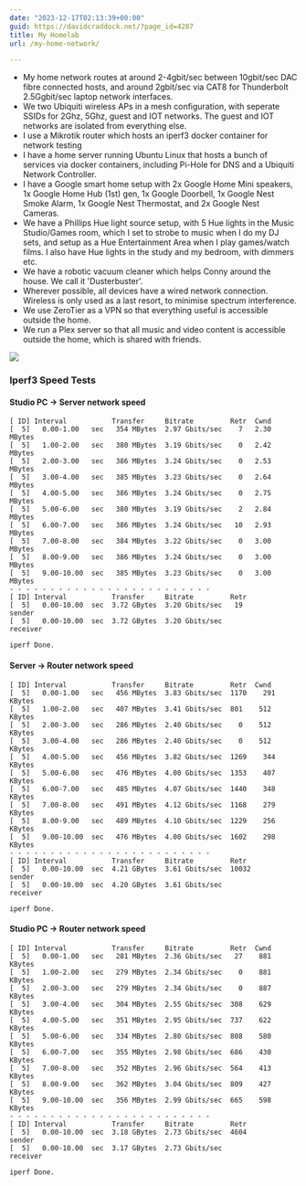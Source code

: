 ```yaml
---
date: "2023-12-17T02:13:39+00:00"
guid: https://davidcraddock.net/?page_id=4287
title: My Homelab
url: /my-home-network/

---
```

- My home network routes at around 2-4gbit/sec between 10gbit/sec DAC fibre connected hosts, and around 2gbit/sec via CAT8 for Thunderbolt 2.5Ggbit/sec laptop network interfaces.
- We two Ubiquiti wireless APs in a mesh configuration, with seperate SSIDs for 2Ghz, 5Ghz, guest and IOT networks. The guest and IOT networks are isolated from everything else.
- I use a Mikrotik router which hosts an iperf3 docker container for network testing
- I have a home server running Ubuntu Linux that hosts a bunch of services via docker containers, including Pi-Hole for DNS and a Ubiquiti Network Controller.
- I have a Google smart home setup with 2x Google Home Mini speakers, 1x Google Home Hub (1st) gen, 1x Google Doorbell, 1x Google Nest Smoke Alarm, 1x Google Nest Thermostat, and 2x Google Nest Cameras.
- We have a Phillips Hue light source setup, with 5 Hue lights in the Music Studio/Games room, which I set to strobe to music when I do my DJ sets, and setup as a Hue Entertainment Area when I play games/watch films. I also have Hue lights in the study and my bedroom, with dimmers etc.
- We have a robotic vacuum cleaner which helps Conny around the house. We call it 'Dusterbuster'.
- Wherever possible, all devices have a wired network connection. Wireless is only used as a last resort, to minimise spectrum interference.
- We use ZeroTier as a VPN so that everything useful is accessible outside the home.
- We run a Plex server so that all music and video content is accessible outside the home, which is shared with friends.

[![](/wp-content/uploads/2024/05/network.drawio2.png)](/wp-content/uploads/2024/05/network.drawio2.png)

### Iperf3 Speed Tests

#### Studio PC -> Server network speed

```
[ ID] Interval           Transfer     Bitrate         Retr  Cwnd
[  5]   0.00-1.00   sec   354 MBytes  2.97 Gbits/sec    7   2.30 MBytes
[  5]   1.00-2.00   sec   380 MBytes  3.19 Gbits/sec    0   2.42 MBytes
[  5]   2.00-3.00   sec   386 MBytes  3.24 Gbits/sec    0   2.53 MBytes
[  5]   3.00-4.00   sec   385 MBytes  3.23 Gbits/sec    0   2.64 MBytes
[  5]   4.00-5.00   sec   386 MBytes  3.24 Gbits/sec    0   2.75 MBytes
[  5]   5.00-6.00   sec   380 MBytes  3.19 Gbits/sec    2   2.84 MBytes
[  5]   6.00-7.00   sec   386 MBytes  3.24 Gbits/sec   10   2.93 MBytes
[  5]   7.00-8.00   sec   384 MBytes  3.22 Gbits/sec    0   3.00 MBytes
[  5]   8.00-9.00   sec   386 MBytes  3.24 Gbits/sec    0   3.00 MBytes
[  5]   9.00-10.00  sec   385 MBytes  3.23 Gbits/sec    0   3.00 MBytes
- - - - - - - - - - - - - - - - - - - - - - - - -
[ ID] Interval           Transfer     Bitrate         Retr
[  5]   0.00-10.00  sec  3.72 GBytes  3.20 Gbits/sec   19             sender
[  5]   0.00-10.00  sec  3.72 GBytes  3.20 Gbits/sec                  receiver

iperf Done.

```

#### Server -> Router network speed

```
[ ID] Interval           Transfer     Bitrate         Retr  Cwnd
[  5]   0.00-1.00   sec   456 MBytes  3.83 Gbits/sec  1170    291 KBytes
[  5]   1.00-2.00   sec   407 MBytes  3.41 Gbits/sec  801    512 KBytes
[  5]   2.00-3.00   sec   286 MBytes  2.40 Gbits/sec    0    512 KBytes
[  5]   3.00-4.00   sec   286 MBytes  2.40 Gbits/sec    0    512 KBytes
[  5]   4.00-5.00   sec   456 MBytes  3.82 Gbits/sec  1269    344 KBytes
[  5]   5.00-6.00   sec   476 MBytes  4.00 Gbits/sec  1353    407 KBytes
[  5]   6.00-7.00   sec   485 MBytes  4.07 Gbits/sec  1440    348 KBytes
[  5]   7.00-8.00   sec   491 MBytes  4.12 Gbits/sec  1168    279 KBytes
[  5]   8.00-9.00   sec   489 MBytes  4.10 Gbits/sec  1229    256 KBytes
[  5]   9.00-10.00  sec   476 MBytes  4.00 Gbits/sec  1602    298 KBytes
- - - - - - - - - - - - - - - - - - - - - - - - -
[ ID] Interval           Transfer     Bitrate         Retr
[  5]   0.00-10.00  sec  4.21 GBytes  3.61 Gbits/sec  10032             sender
[  5]   0.00-10.00  sec  4.20 GBytes  3.61 Gbits/sec                  receiver

iperf Done.

```

#### Studio PC -> Router network speed

```
[ ID] Interval           Transfer     Bitrate         Retr  Cwnd
[  5]   0.00-1.00   sec   281 MBytes  2.36 Gbits/sec   27    881 KBytes
[  5]   1.00-2.00   sec   279 MBytes  2.34 Gbits/sec    0    881 KBytes
[  5]   2.00-3.00   sec   279 MBytes  2.34 Gbits/sec    0    887 KBytes
[  5]   3.00-4.00   sec   304 MBytes  2.55 Gbits/sec  308    629 KBytes
[  5]   4.00-5.00   sec   351 MBytes  2.95 Gbits/sec  737    622 KBytes
[  5]   5.00-6.00   sec   334 MBytes  2.80 Gbits/sec  808    580 KBytes
[  5]   6.00-7.00   sec   355 MBytes  2.98 Gbits/sec  686    430 KBytes
[  5]   7.00-8.00   sec   352 MBytes  2.96 Gbits/sec  564    413 KBytes
[  5]   8.00-9.00   sec   362 MBytes  3.04 Gbits/sec  809    427 KBytes
[  5]   9.00-10.00  sec   356 MBytes  2.99 Gbits/sec  665    598 KBytes
- - - - - - - - - - - - - - - - - - - - - - - - -
[ ID] Interval           Transfer     Bitrate         Retr
[  5]   0.00-10.00  sec  3.18 GBytes  2.73 Gbits/sec  4604             sender
[  5]   0.00-10.00  sec  3.17 GBytes  2.73 Gbits/sec                  receiver

iperf Done.

```
